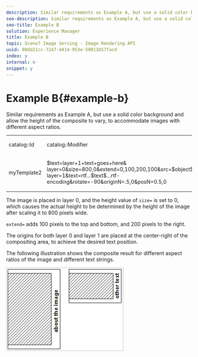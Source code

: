 ```yaml
---
description: Similar requirements as Example A, but use a solid color background and allow the height of the composite to vary, to accommodate images with different aspect ratios.
seo-description: Similar requirements as Example A, but use a solid color background and allow the height of the composite to vary, to accommodate images with different aspect ratios.
seo-title: Example B
solution: Experience Manager
title: Example B
topic: Scene7 Image Serving - Image Rendering API
uuid: 08dd21cc-7247-4414-953e-59011b57facd
index: y
internal: n
snippet: y
---
```


# Example B{#example-b}

Similar requirements as Example A, but use a solid color background and allow the height of the composite to vary, to accommodate images with different aspect ratios.

<table id="simpletable_37BA3B2A75A9468C9ADEBBC034BADAE7"> 
 <tr class="strow"> 
  <td class="stentry"> <p><span class="codeph"> catalog::Id</span> </p> </td> 
  <td class="stentry"> <p><span class="codeph"> catalog::Modifier</span> </p></td> 
 </tr> 
 <tr class="strow"> 
  <td class="stentry"> <p><span class="codeph"> myTemplate2</span> </p></td> 
  <td class="stentry"> <p><span class="codeph"> $text=layer+1+text+goes+here&amp; layer=0&amp;size=800,0&amp;extend=0,100,200,100&amp;src=$object$&amp;originN=.5,0&amp; layer=1&amp;text=rtf…$text$…rtf-encoding&amp;rotate=-90&amp;originN=.5,0&amp;posN=0.5,0</span> </p></td> 
 </tr> 
</table>

The image is placed in layer 0, and the height value of `size=` is set to 0, which causes the actual height to be determined by the height of the image after scaling it to 800 pixels wide.

`extend=` adds 100 pixels to the top and bottom, and 200 pixels to the right.

The origins for both layer 0 and layer 1 are placed at the center-right of the compositing area, to achieve the desired text position.

The following illustration shows the composite result for different aspect ratios of the image and different text strings.

![](assets/exampleb.png)

